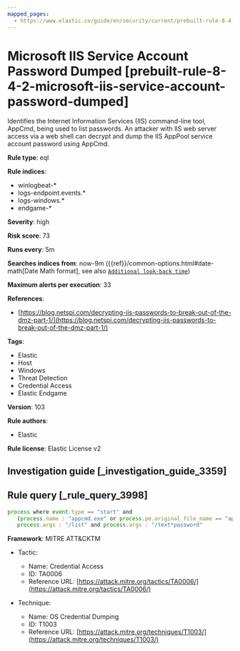 ```yaml
---
mapped_pages:
  - https://www.elastic.co/guide/en/security/current/prebuilt-rule-8-4-2-microsoft-iis-service-account-password-dumped.html
---
```


# Microsoft IIS Service Account Password Dumped [prebuilt-rule-8-4-2-microsoft-iis-service-account-password-dumped]

Identifies the Internet Information Services (IIS) command-line tool, AppCmd, being used to list passwords. An attacker with IIS web server access via a web shell can decrypt and dump the IIS AppPool service account password using AppCmd.

**Rule type**: eql

**Rule indices**:

* winlogbeat-*
* logs-endpoint.events.*
* logs-windows.*
* endgame-*

**Severity**: high

**Risk score**: 73

**Runs every**: 5m

**Searches indices from**: now-9m ({{ref}}/common-options.html#date-math[Date Math format], see also [`Additional look-back time`](docs-content://solutions/security/detect-and-alert/create-detection-rule.md#rule-schedule))

**Maximum alerts per execution**: 33

**References**:

* [https://blog.netspi.com/decrypting-iis-passwords-to-break-out-of-the-dmz-part-1/](https://blog.netspi.com/decrypting-iis-passwords-to-break-out-of-the-dmz-part-1/)

**Tags**:

* Elastic
* Host
* Windows
* Threat Detection
* Credential Access
* Elastic Endgame

**Version**: 103

**Rule authors**:

* Elastic

**Rule license**: Elastic License v2

## Investigation guide [_investigation_guide_3359]



## Rule query [_rule_query_3998]

```js
process where event.type == "start" and
   (process.name : "appcmd.exe" or process.pe.original_file_name == "appcmd.exe") and
   process.args : "/list" and process.args : "/text*password"
```

**Framework**: MITRE ATT&CKTM

* Tactic:

    * Name: Credential Access
    * ID: TA0006
    * Reference URL: [https://attack.mitre.org/tactics/TA0006/](https://attack.mitre.org/tactics/TA0006/)

* Technique:

    * Name: OS Credential Dumping
    * ID: T1003
    * Reference URL: [https://attack.mitre.org/techniques/T1003/](https://attack.mitre.org/techniques/T1003/)




